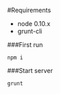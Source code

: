 #Requirements

* node 0.10.x
* grunt-cli


###First run

```
npm i
```

###Start server

```
grunt
```